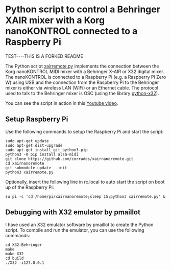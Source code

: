 # Python script to control a Behringer XAIR mixer with a Korg nanoKONTROL connected to a Raspberry Pi
TEST----THIS IS A FORKED README

The Python script [xairremote.py](xairremote.py) implements the connection between the Korg nanoKONTROL MIDI mixer with
a Behringer X-AIR or X32 digital mixer. The nanoKONTROL is connected to a Raspberry Pi (e.g. a Raspberry Pi Zero W)
using USB and the connection from the Raspberry Pi to the Behringer mixer is either via wireless LAN (WiFi) or
an Ethernet cable. The protocol used to talk to the Behringer mixer is OSC (using the library [python-x32](https://github.com/tjoracoder/python-x32)).

You can see the script in action in this [Youtube video](https://youtu.be/CBD8GMQ4UX4).


## Setup Raspberry Pi

Use the following commands to setup the Raspberry Pi and start the script:

```
sudo apt-get update
sudo apt-get dist-upgrade
sudo apt-get install git python3-pip
python3 -m pip install alsa-midi
git clone https://github.com/corrados/xairnanoremote.git
cd xairnanoremote
git submodule update --init
python3 xairremote.py
```

Optionally, insert the following line in rc.local to auto start the script on boot up of the
Raspberry Pi:

```
su pi -c 'cd /home/pi/xairnanoremote;sleep 15;python3 xairremote.py' &
```


## Debugging with X32 emulator by pmaillot

I have used an X32 emulator software by pmaillot to create the Python script. To compile and run
the emulator, you can use the following commands:

```
cd X32-Behringer
make
make X32
cd build
./X32 -i127.0.0.1
```

